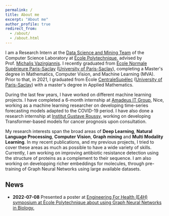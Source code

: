 ```yaml
---
permalink: /
title: About me
excerpt: "About me"
author_profile: true
redirect_from: 
  - /about/
  - /about.html
---
```

 I am a Research Intern at the [Data Science and Mining Team](http://www.lix.polytechnique.fr/dascim/) of the Computer Science Laboratory at [École Polytechnique](https://www.polytechnique.edu/en), advised by Prof. [Michalis Vazirgiannis](http://www.lix.polytechnique.fr/~mvazirg/). I recently graduated from [École Normale Supérieure Paris-Saclay](https://ens-paris-saclay.fr/) ([University of Paris-Saclay](https://www.universite-paris-saclay.fr/)), completing a Master's degree in Mathematics, Computer Vision, and Machine Learning (MVA). Prior to that, in 2021, I graduated from École [CentraleSupélec](https://www.centralesupelec.fr/) ([University of Paris-Saclay](https://www.universite-paris-saclay.fr/)) with a master's degree in Applied Mathematics.

During the last few years, I have worked on different machine learning projects. I have completed a 6-month internship at [Amadeus IT Group](https://amadeus.com/en), Nice, working as a machine learning researcher on developing time-series forecasting models adapted to the COVID-19 period. I have also done a research internship at [Institut Gustave Roussy](https://www.gustaveroussy.fr/), working on developing Transformer-based models for cancer prognosis upon consultation. 

My research interests span the broad areas of <strong>Deep Learning</strong>, <strong>Natural Language Processing</strong>, <strong>Computer Vision</strong>, <strong>Graph mining</strong> and <strong>Multi Modality Learning</strong>. In my recent publications, and my previous projects, I tried to cover these areas as much as possible to have a wide variety of skills. Currently, I am working on improving antibiotic resistance detection using the structure of proteins as a complement to their sequence. I am also working on developping richer embeddings for molecules, through pre-training of Graph Neural Networks using large available datasets. 




<h2> News </h2>
<ul>
  <!-- <li> <strong> 2022-06-28 </strong> We presented our paper <strong><a href="https://michailchatzianastasis.github.io/publication/goat">Graph Ordering Attention Networks</a> </strong> in the <a href="https://hannes-stark.com/logag-reading-group">LoGaG: Learning on Graphs and Geometry Reading Group. </a> <strong> <a href="https://www.youtube.com/watch?v=9CJs5TL-CSs">[Video]</a> </strong> -->
  <li><strong> 2022-07-08</strong> Presented a poster at <a href="https://www.ip-paris.fr/en/e4h-1st-annuel-forum-programme"> Engineering For Health (E4H) symposium at École Polytechnique about using Graph Neural Networks in Biology. 
  <!-- <li> <strong> 2022-06-13</strong> Pleased to anounce that our paper <strong> <a href="https://www.biorxiv.org/content/10.1101/2022.06.22.497214v1"> Mass Enhanced Node Embeddings for Drug Repurposing 
  </a> </strong> with Giannis Nikolentzos and Michalis Vazirgiannis, was accepted at ICML Workshop on Computational Biology 2022. 
  <li> <strong> 2022-06-13</strong> I will be a reviewer at NeurIPS 2022 (5 papers).
  <li> <strong>2022-06-01</strong> I will spend this summer at <a href="https://www.simonsfoundation.org/grant/2022-flatiron-machine-learning-x-science-summer-school/"> Flatiron's Machine Learning Summer School </a> in New York, working on graph neural networks for cancer risk prediction.
  <li>
  <strong>2022-02-16</strong> New paper Preprint: <strong><a href="https://michailchatzianastasis.github.io/publication/goat">Graph Ordering Attention Networks</a> </strong> 
  </li>
  <li>We present our paper <strong><a href="https://michailchatzianastasis.github.io/publication/operation_embeddings_for_nas">Graph-based Neural Architecture Search with Operation Embeddings</a> </strong>  at <a href="https://neural-architecture-ppf.github.io/">ICCV 2021 NAS Workshop </a>. 
  <a href="https://arxiv.org/abs/2105.04885">Paper</a>, <a href="https://github.com/MichailChatzianastasis/Graph-based_NAS_with_Operation_Embeddings">Code</a>,  <a href="https://www.youtube.com/watch?v=-rZ4tpNvL6s&t=1s">Video</a>, <a href="https://github.com/MichailChatzianastasis/Graph-based_NAS_with_Operation_Embeddings/blob/master/ Graph_based_neural_architecture_search_with_operation_embeddings_ICCV.pdf">Poster</a> 
  </li>
  <li>
  <strong> 2021-05-11 </strong> New paper Preprint: <strong><a href="https://michailchatzianastasis.github.io/publication/operation_embeddings_for_nas">Graph-based Neural Architecture Search with Operation Embeddings</a> </strong>  -->
  </li>


